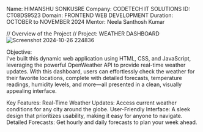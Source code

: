 Name: HIMANSHU SONKUSRE
Company: CODETECH IT SOLUTIONS
ID: CT08DS9523
Domain: FRONTEND WEB DEVELOPMENT
Duration: OCTOBER to NOVEMBER 2024
Mentor:  Neela Santhosh Kumar 

//  Overview of the Project //
Project: WEATHER DASHBOARD
![Screenshot 2024-10-26 224836](https://github.com/user-attachments/assets/df43aacf-0e01-4ef0-a418-5420a1460c0c)

Objective:  
I’ve built this dynamic web application using HTML, CSS, and JavaScript, leveraging the powerful OpenWeather API to provide real-time weather updates. With this dashboard, users can effortlessly check the weather for their favorite locations, complete with detailed forecasts, temperature readings, humidity levels, and more—all presented in a clean, visually appealing interface.

Key Features:
Real-Time Weather Updates: Access current weather conditions for any city around the globe.
User-Friendly Interface: A sleek design that prioritizes usability, making it easy for anyone to navigate.
Detailed Forecasts: Get hourly and daily forecasts to plan your week ahead.
